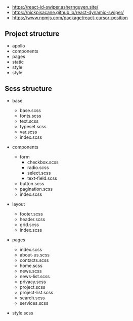

## 

* https://react-id-swiper.ashernguyen.site/
* https://nickpisacane.github.io/react-dynamic-swiper/
* https://www.npmjs.com/package/react-cursor-position

## Project structure

* apollo
* components
* pages
* static
* style
* style

## Scss structure

* base
    * base.scss
    * fonts.scss
    * text.scss
    * typeset.scss
    * var.scss
    * index.scss

* components
    * form
        * checkbox.scss
        * radio.scss
        * select.scss
        * text-field.scss
    * button.scss
    * pagination.scss
    * index.scss
* layout
    * footer.scss
    * header.scss
    * grid.scss
    * index.scss
* pages
    * index.scss    
    * about-us.scss    
    * contacts.scss    
    * home.scss    
    * news.scss    
    * news-list.scss    
    * privacy.scss    
    * project.scss    
    * project-list.scss    
    * search.scss    
    * services.scss    
* style.scss
